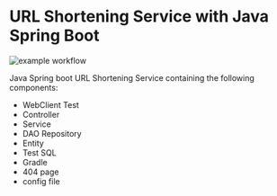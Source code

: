
# URL Shortening Service with Java Spring Boot

![example workflow](https://github.com/github/docs/actions/workflows/main.yml/badge.svg)

Java Spring boot URL Shortening Service containing the following components:

+ WebClient Test
+ Controller
+ Service
+ DAO Repository
+ Entity
+ Test SQL
+ Gradle
+ 404 page
+ config file
